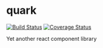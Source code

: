 # quark

[![Build Status](https://travis-ci.org/AlecAivazis/quark.svg?branch=master)](https://travis-ci.org/AlecAivazis/quark)
[![Coverage Status](https://coveralls.io/repos/github/AlecAivazis/quark/badge.svg?branch=master)](https://coveralls.io/github/AlecAivazis/quark?branch=master)

Yet another react component library
